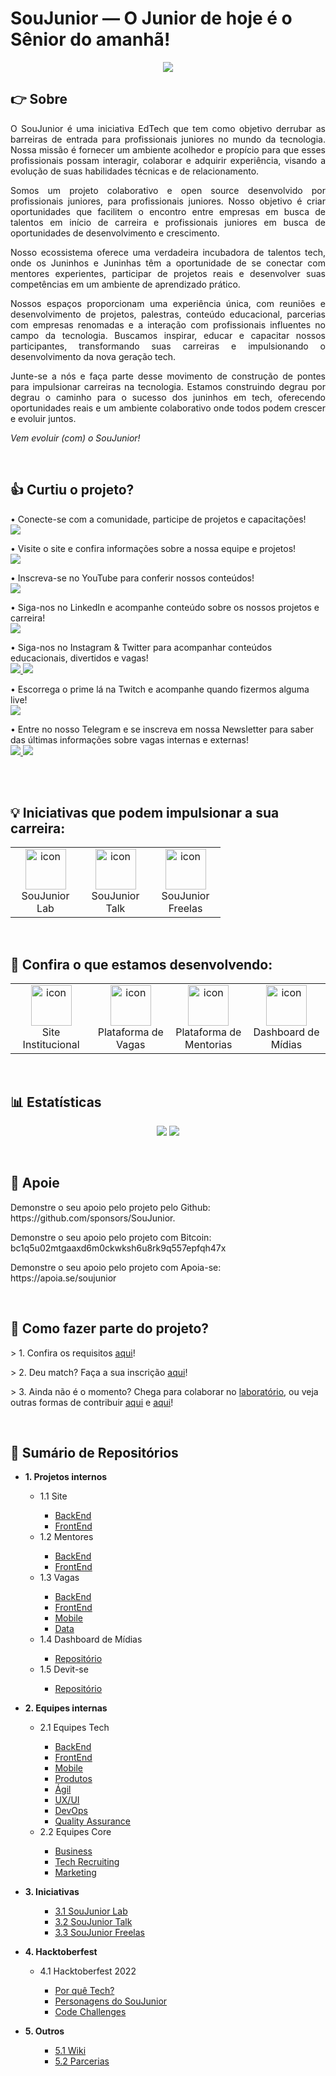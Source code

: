 # SouJunior — O Junior de hoje é o Sênior do amanhã!

<p align="center">
  <img  src="https://github.com/SouJunior/ui-ux/blob/main/Identidade%20Visual/Covers/Banner_GitHub.png">
</p>

## 👉 Sobre

<p align="justify">
  O SouJunior é uma iniciativa EdTech que tem como objetivo derrubar as barreiras de entrada para profissionais juniores no mundo da tecnologia. Nossa missão é fornecer um ambiente acolhedor e propício para que esses profissionais possam interagir, colaborar e adquirir experiência, visando a evolução de suas habilidades técnicas e de relacionamento.
 </p>
<p align="justify">  
  Somos um projeto colaborativo e open source desenvolvido por profissionais juniores, para profissionais juniores. Nosso objetivo é criar oportunidades que facilitem o encontro entre empresas em busca de talentos em início de carreira e profissionais juniores em busca de oportunidades de desenvolvimento e crescimento.
</p>
<p align="justify">
  Nosso ecossistema oferece uma verdadeira incubadora de talentos tech, onde os Juninhos e Juninhas têm a oportunidade de se conectar com mentores experientes, participar de projetos reais e desenvolver suas competências em um ambiente de aprendizado prático.
</p>
<p align="justify">
  Nossos espaços proporcionam uma experiência única, com reuniões e desenvolvimento de projetos, palestras, conteúdo educacional, parcerias com empresas renomadas e a interação com profissionais influentes no campo da tecnologia. Buscamos inspirar, educar e capacitar nossos participantes, transformando suas carreiras e impulsionando o desenvolvimento da nova geração tech.
</p>
<p align="justify">
  Junte-se a nós e faça parte desse movimento de construção de pontes para impulsionar carreiras na tecnologia. Estamos construindo degrau por degrau o caminho para o sucesso dos juninhos em tech, oferecendo oportunidades reais e um ambiente colaborativo onde todos podem crescer e evoluir juntos.

_Vem evoluir (com) o SouJunior!_

</p>
<br>

## 👍 Curtiu o projeto?

<p>
  • Conecte-se com a comunidade, participe de projetos e capacitações!
  <br>
  <a href="https://discord.gg/soujunior-community-759176734460346423">
    <img  src="https://img.shields.io/badge/Discord-%237289DA.svg?style=for-the-badge&logo=discord&logoColor=white">
  </a>
</p>

<p>
  • Visite o site e confira informações sobre a nossa equipe e projetos!
  <br>
  <a href="https://www.soujunior.tech">
    <img src="https://img.shields.io/badge/site-%230077B5.svg?style=for-the-badge&logo=site&logoColor=white"> 
  </a>
</p>

<p>
  • Inscreva-se no YouTube para conferir nossos conteúdos!
  <br>
  <a href="https://www.youtube.com/channel/UC3qp3wN75rI8TW7o5eGilYQ">
    <img src="https://img.shields.io/badge/YouTube-%23FF0000.svg?style=for-the-badge&logo=YouTube&logoColor=white"> 
  </a>
</p>

<p>
  • Siga-nos no LinkedIn e acompanhe conteúdo sobre os nossos projetos e carreira!
  <br>
  <a href="https://www.linkedin.com/company/soujunior/">
    <img src="https://img.shields.io/badge/linkedin-%230077B5.svg?style=for-the-badge&logo=linkedin&logoColor=white"> 
  </a>
</p>

<p>
  • Siga-nos no Instagram & Twitter para acompanhar conteúdos educacionais, divertidos e vagas!
  <br>
   <a href="https://www.instagram.com/soujunior.tech/">
    <img  src="https://img.shields.io/badge/Instagram-%23E4405F.svg?style=for-the-badge&logo=Instagram&logoColor=white"> 
  </a>
  <a href="https://mobile.twitter.com/SouJunior_Tech">
    <img  src="https://img.shields.io/badge/Twitter-%231DA1F2.svg?style=for-the-badge&logo=Twitter&logoColor=white"> 
  </a>
</p>

<p>
  • Escorrega o prime lá na Twitch e acompanhe quando fizermos alguma live!
  <br>

  <a href="https://www.twitch.tv/soujuniortech">
    <img  src="https://img.shields.io/badge/Twitch-%239146FF.svg?style=for-the-badge&logo=Twitch&logoColor=white"> 
  </a>
</p>

<p>
  • Entre no nosso Telegram e se inscreva em nossa Newsletter para saber das últimas informações sobre vagas internas e externas!
  <br>
  <a href="https://t.me/soujuniortech">
    <img src="https://img.shields.io/badge/telegram-%230077B5.svg?style=for-the-badge&logo=telegram&logoColor=white"> 
  </a>
  <a href="#" title="Em breve!">
    <img src="https://img.shields.io/badge/newsletter-%230077B5.svg?style=for-the-badge&logo=gmail&logoColor=white"> 
  </a>
</p>
  <br>
  <br>

## 💡 Iniciativas que podem impulsionar a sua carreira:

<table align="center">
  <tr>
    <td align="center" width="96">
        <img src="https://github.com/SouJunior/.github/assets/92126792/ffdcf07d-2772-4eb8-8934-97302eda9c6c" alt="icon" width="65" height="65" />
      <br>SouJunior Lab
    </td>
    <td align="center" width="96">
        <img src="https://github.com/SouJunior/.github/assets/92126792/3b339c53-3528-415e-9cdd-18447943ac4b" alt="icon" width="65" height="65" />
      <br>SouJunior Talk
    <td align="center" width="96">
        <img src="https://github.com/SouJunior/.github/assets/92126792/69c0abc1-d390-44c7-8ffa-3777a4dc3b0f" alt="icon" width="65" height="65" />
      <br>SouJunior Freelas
    </td>    
  </tr>
</table>
<br>

## 🔎 Confira o que estamos desenvolvendo:

<table align="center">
  <tr>
      <td align="center" width="150">
        <img src="https://github.com/SouJunior/.github/assets/92126792/120e4b18-5654-4923-8205-f4bc866077d8" alt="icon" width="65" height="65" />
      <br>Site Institucional
    </td>
     <td align="center" width="150">
        <img src="https://github.com/SouJunior/.github/assets/92126792/120e4b18-5654-4923-8205-f4bc866077d8" alt="icon" width="65" height="65" />
      <br>Plataforma de Vagas
    </td>  
    <td align="center" width="150">
        <img src="https://github.com/SouJunior/.github/assets/92126792/120e4b18-5654-4923-8205-f4bc866077d8" alt="icon" width="65" height="65" />
      <br>Plataforma de Mentorias
    </td>    
    <td align="center" width="150">
        <img src="https://github.com/SouJunior/.github/assets/92126792/120e4b18-5654-4923-8205-f4bc866077d8" alt="icon" width="65" height="65" />
      <br>Dashboard de Mídias
    </td>    
  </tr>
</table>
<br>

## 📊 Estatísticas

<p align="center">
  <img  src="https://img.shields.io/github/followers/SouJunior?label=Follow">
  <img  src="https://img.shields.io/github/stars/SouJunior?style=social"> 
</p>
<br>

## 💙 Apoie

<p>
  Demonstre o seu apoio pelo projeto pelo Github: https://github.com/sponsors/SouJunior.
</p>
<p>
 Demonstre o seu apoio pelo projeto com Bitcoin: bc1q5u02mtgaaxd6m0ckwksh6u8rk9q557epfqh47x
</p>
<p>
Demonstre o seu apoio pelo projeto com Apoia-se: https://apoia.se/soujunior
</p>
<br>

## 🤔 Como fazer parte do projeto?

<p>
  > 1. Confira os requisitos <a href="https://github.com/SouJunior/wiki/wiki/Sele%C3%A7%C3%A3o-de-Volutarios">aqui</a>!
</p>
<p>
  > 2. Deu match? Faça a sua inscrição <a href="https://docs.google.com/forms/d/e/1FAIpQLScvTFXKZcesbcyy5obWKg5nzVv2-1vegkr6CswfNPLhPBBD-A/viewform?fbzx=859964338158491505">aqui</a>!
</p>
<p>
  > 3. Ainda não é o momento? Chega para colaborar no <a href="https://discord.gg/soujunior-community-759176734460346423">laboratório</a>, ou veja outras formas de contribuir <a href="https://github.com/SouJunior/wiki/wiki/Como-Ajudar-a-SouJunior%3F">aqui</a> e <a href="https://github.com/SouJunior/wiki/wiki/FAQ">aqui</a>!
</p>
<br>

## 📌 Sumário de Repositórios

<ul>
  <li><b>1. Projetos internos</b></li>
    <ul>
      <li>1.1 Site</li>
        <ul>
          <li><a href="https://github.com/SouJunior/site-backend">BackEnd</a></li>
          <li><a href="https://github.com/SouJunior/site-soujunior">FrontEnd</a></li>
       </ul>
      <li>1.2 Mentores</li>
        <ul>
          <li><a href="https://github.com/SouJunior/mentores-backend">BackEnd</a></li>
          <li><a href="https://github.com/SouJunior/mentores-frontend">FrontEnd</a></li>
       </ul>
      <li>1.3 Vagas</li>
        <ul>
          <li><a href="https://github.com/SouJunior/vagas-backend">BackEnd</a></li>
          <li><a href="https://github.com/SouJunior/vagas-frontend">FrontEnd</a></li>
          <li><a href="https://github.com/SouJunior/vagas-mobile">Mobile</a></li>
          <li><a href="https://github.com/SouJunior/vagas-data">Data</a></li>
       </ul>
       <li>1.4 Dashboard de Mídias</li>
        <ul>
          <li><a href="https://github.com/SouJunior/dashboard-midias">Repositório</a></li>
       </ul>
      <li>1.5 Devit-se</li>
        <ul>
          <li><a href="https://github.com/SouJunior/devit-mentoring">Repositório</a></li>
       </ul>
    </ul>
 </ul>
 <ul>
  <li><b>2. Equipes internas</b></li>
      <ul>
        <li>2.1 Equipes Tech</li>
          <ul>
            <li><a href="#">BackEnd</a></li>
            <li><a href="#">FrontEnd</a></li>
            <li><a href="#">Mobile</a></li>
            <li><a href="https://github.com/SouJunior/products">Produtos</a></li>
            <li><a href="#">Ágil</a></li>
            <li><a href="https://github.com/SouJunior/ui-ux">UX/UI</a></li>
            <li><a href="https://github.com/SouJunior/devops">DevOps</a></li>
            <li><a href="https://github.com/SouJunior/qa">Quality Assurance</a></li>
         </ul>
        <li>2.2 Equipes Core</li>
          <ul>
            <li><a href="https://github.com/SouJunior/business">Business</a></li>
            <li><a href="#">Tech Recruiting</a></li>
            <li><a href="#">Marketing</a></li>
         </ul>
      </ul>
   </ul>
   <ul>
  <li><b>3. Iniciativas</b></li>
      <ul>
          <ul>
            <li><a href="https://github.com/SouJunior/soujunior-lab">3.1 SouJunior Lab</a></li>
            <li><a href="#">3.2 SouJunior Talk</a></li>
            <li><a href="#">3.3 SouJunior Freelas</a></li>
         </ul>
      </ul>
   </ul>
 <ul>
  <li><b>4. Hacktoberfest</b></li>
    <ul>
      <li>4.1 Hacktoberfest 2022</li>
        <ul>
          <li><a href="https://github.com/SouJunior/porque-tech">Por quê Tech?</a></li>
          <li><a href="https://github.com/SouJunior/personagem-soujunior">Personagens do SouJunior</a></li>
          <li><a href="https://github.com/SouJunior/code-challenge">Code Challenges</a></li>
       </ul>
    </ul>
</ul>
<ul>
  <li><b>5. Outros</b></li>
    <ul>
        <ul>
          <li><a href="https://github.com/SouJunior/wiki/wiki">5.1 Wiki</a></li>
          <li><a href="https://github.com/SouJunior/awesome-community">5.2 Parcerias</a></li>
       </ul>
    </ul>
</ul>
